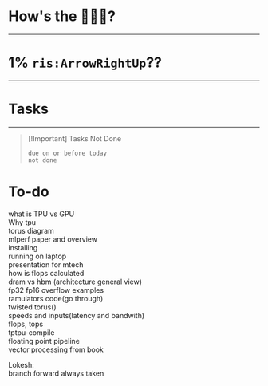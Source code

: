 # How's the 🌄🌅🌇?

---

# 1% `ris:ArrowRightUp`??

---

# Tasks

---

> [!Important] Tasks Not Done
>
>```tasks
>due on or before today
>not done

# To-do

what is TPU vs GPU  
Why tpu  
torus diagram  
mlperf paper and overview  
	installing  
		running on laptop  
presentation for mtech  
how is flops calculated  
dram vs hbm (architecture general view)  
fp32 fp16 overflow examples  
ramulators code(go through)  
twisted torus()  
speeds and inputs(latency and bandwith)  
flops, tops  
tptpu-compile  
floating point pipeline  
vector processing from book

Lokesh:  
branch forward always taken
